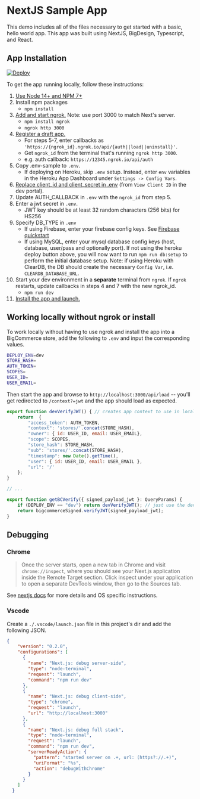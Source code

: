 # NextJS Sample App

This demo includes all of the files necessary to get started with a basic, hello world app. This app was built using NextJS, BigDesign, Typescript, and React.

## App Installation

[![Deploy](https://www.herokucdn.com/deploy/button.svg)](https://heroku.com/deploy?template=https://github.com/bigcommerce/sample-app-nodejs)

To get the app running locally, follow these instructions:

1. [Use Node 14+ and NPM 7+](https://docs.npmjs.com/downloading-and-installing-node-js-and-npm#checking-your-version-of-npm-and-node-js)
2. Install npm packages
    - `npm install`
3. [Add and start ngrok.](https://www.npmjs.com/package/ngrok#usage) Note: use port 3000 to match Next's server.
    - `npm install ngrok`
    - `ngrok http 3000`
4. [Register a draft app.](https://developer.bigcommerce.com/docs/3ef776e175eda-big-commerce-apps-quick-start#register-the-app)
     - For steps 5-7, enter callbacks as `'https://{ngrok_id}.ngrok.io/api/{auth||load||uninstall}'`. 
     - Get `ngrok_id` from the terminal that's running `ngrok http 3000`.
     - e.g. auth callback: `https://12345.ngrok.io/api/auth`
5. Copy .env-sample to `.env`.
     - If deploying on Heroku, skip `.env` setup.  Instead, enter `env` variables in the Heroku App Dashboard under `Settings -> Config Vars`.
6. [Replace client_id and client_secret in .env](https://devtools.bigcommerce.com/my/apps) (from `View Client ID` in the dev portal).
7. Update AUTH_CALLBACK in `.env` with the `ngrok_id` from step 5.
8. Enter a jwt secret in `.env`.
    - JWT key should be at least 32 random characters (256 bits) for HS256
9. Specify DB_TYPE in `.env`
    - If using Firebase, enter your firebase config keys. See [Firebase quickstart](https://firebase.google.com/docs/firestore/quickstart)
    - If using MySQL, enter your mysql database config keys (host, database, user/pass and optionally port). If not using the heroku deploy button above, you will now want to run `npm run db:setup` to perform the initial database setup. Note: if using Heroku with ClearDB, the DB should create the necessary `Config Var`, i.e. `CLEARDB_DATABASE_URL`.
10. Start your dev environment in a **separate** terminal from `ngrok`. If `ngrok` restarts, update callbacks in steps 4 and 7 with the new ngrok_id.
    - `npm run dev`
11. [Install the app and launch.](https://developer.bigcommerce.com/docs/3ef776e175eda-big-commerce-apps-quick-start#install-the-app)

## Working locally without ngrok or install

To work locally without having to use ngrok and install the app into a BigCommerce store, add the following to `.env` and input the corresponding values.

```bash
DEPLOY_ENV=dev
STORE_HASH=
AUTH_TOKEN=
SCOPES=
USER_ID=
USER_EMAIL=
```

Then start the app and browse to `http://localhost:3000/api/load` -- you'll get redirected to `/context?=jwt` and the app should load as expected.

```js
export function devVerifyJWT() { // creates app context to use in local dev
    return  {
        "access_token": AUTH_TOKEN,
        "context": 'stores/'.concat(STORE_HASH),
        "owner": { id: USER_ID, email: USER_EMAIL},
        "scope": SCOPES,
        "store_hash": STORE_HASH,
        "sub": 'stores/'.concat(STORE_HASH),
        "timestamp": new Date().getTime(),
        "user": { id: USER_ID, email: USER_EMAIL },
        "url": '/'
    };
}

// ...

export function getBCVerify({ signed_payload_jwt }: QueryParams) {
    if (DEPLOY_ENV == "dev") return devVerifyJWT(); // just use the dev context
    return bigcommerceSigned.verifyJWT(signed_payload_jwt);
}
```

## Debugging

### Chrome

> Once the server starts, open a new tab in Chrome and visit `chrome://inspect`, where you should see your Next.js application inside the Remote Target section. Click inspect under your application to open a separate DevTools window, then go to the Sources tab.

See [nextjs docs](https://nextjs.org/docs/advanced-features/debugging) for more details and OS specific instructions. 

### Vscode

Create a `./.vscode/launch.json` file in this project's dir and add the following JSON.

```json
{
    "version": "0.2.0",
    "configurations": [
      {
        "name": "Next.js: debug server-side",
        "type": "node-terminal",
        "request": "launch",
        "command": "npm run dev"
      },
      {
        "name": "Next.js: debug client-side",
        "type": "chrome",
        "request": "launch",
        "url": "http://localhost:3000"
      },
      {
        "name": "Next.js: debug full stack",
        "type": "node-terminal",
        "request": "launch",
        "command": "npm run dev",
        "serverReadyAction": {
          "pattern": "started server on .+, url: (https?://.+)",
          "uriFormat": "%s",
          "action": "debugWithChrome"
        }
      }
    ]
  }
```
